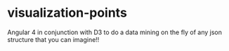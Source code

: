 # visualization-points
Angular 4 in conjunction with D3 to do a data mining on the fly of any json structure that you can imagine!!
